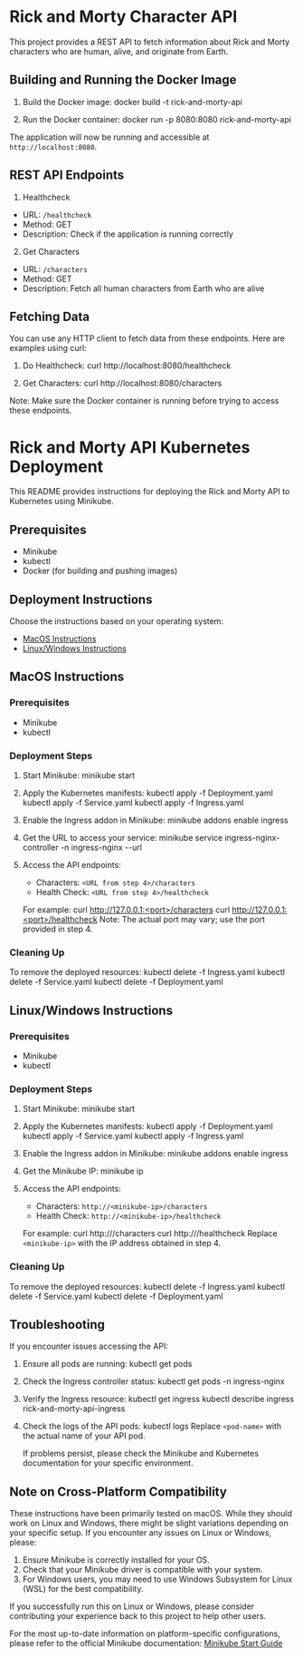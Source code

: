 # Rick and Morty Character API

This project provides a REST API to fetch information about Rick and Morty characters who are human, alive, and originate from Earth.

## Building and Running the Docker Image

1. Build the Docker image:
      docker build -t rick-and-morty-api

2. Run the Docker container:
      docker run -p 8080:8080 rick-and-morty-api

The application will now be running and accessible at `http://localhost:8080`.

## REST API Endpoints

1. Healthcheck
- URL: `/healthcheck`
- Method: GET
- Description: Check if the application is running correctly

2. Get Characters
- URL: `/characters`
- Method: GET
- Description: Fetch all human characters from Earth who are alive

## Fetching Data

You can use any HTTP client to fetch data from these endpoints. Here are examples using curl:

1. Do Healthcheck:
      curl http://localhost:8080/healthcheck
   
2. Get Characters:
      curl http://localhost:8080/characters

Note: Make sure the Docker container is running before trying to access these endpoints.

# Rick and Morty API Kubernetes Deployment

This README provides instructions for deploying the Rick and Morty API to Kubernetes using Minikube.

## Prerequisites

- Minikube
- kubectl
- Docker (for building and pushing images)

## Deployment Instructions

Choose the instructions based on your operating system:

- [MacOS Instructions](#macos-instructions)
- [Linux/Windows Instructions](#linuxwindows-instructions)

## MacOS Instructions

### Prerequisites
- Minikube
- kubectl

### Deployment Steps

1. Start Minikube:
      minikube start
   
2. Apply the Kubernetes manifests:
    kubectl apply -f Deployment.yaml
    kubectl apply -f Service.yaml
    kubectl apply -f Ingress.yaml
   
3. Enable the Ingress addon in Minikube:
    minikube addons enable ingress
   
4. Get the URL to access your service:
    minikube service ingress-nginx-controller -n ingress-nginx --url
   
5. Access the API endpoints:
   - Characters: `<URL from step 4>/characters`
   - Health Check: `<URL from step 4>/healthcheck`

   For example:
      curl http://127.0.0.1:<port>/characters
      curl http://127.0.0.1:<port>/healthcheck
   Note: The actual port may vary; use the port provided in step 4.

### Cleaning Up

To remove the deployed resources:
   kubectl delete -f Ingress.yaml
   kubectl delete -f Service.yaml
   kubectl delete -f Deployment.yaml

## Linux/Windows Instructions

### Prerequisites
- Minikube
- kubectl

### Deployment Steps

1. Start Minikube:
    minikube start

2. Apply the Kubernetes manifests:
    kubectl apply -f Deployment.yaml
    kubectl apply -f Service.yaml
    kubectl apply -f Ingress.yaml

3. Enable the Ingress addon in Minikube:
    minikube addons enable ingress

4. Get the Minikube IP:
    minikube ip

5. Access the API endpoints:
    - Characters: `http://<minikube-ip>/characters`
    - Health Check: `http://<minikube-ip>/healthcheck`

   For example:
    curl http://<minikube-ip>/characters
    curl http://<minikube-ip>/healthcheck
   Replace `<minikube-ip>` with the IP address obtained in step 4.

### Cleaning Up

To remove the deployed resources:
      kubectl delete -f Ingress.yaml
      kubectl delete -f Service.yaml
      kubectl delete -f Deployment.yaml

## Troubleshooting

If you encounter issues accessing the API:

1. Ensure all pods are running:
    kubectl get pods

2. Check the Ingress controller status:
    kubectl get pods -n ingress-nginx

4. Verify the Ingress resource:
    kubectl get ingress
    kubectl describe ingress rick-and-morty-api-ingress

5. Check the logs of the API pods:
    kubectl logs <pod-name>
   Replace `<pod-name>` with the actual name of your API pod.
   
   If problems persist, please check the Minikube and Kubernetes documentation for your specific environment.

## Note on Cross-Platform Compatibility

These instructions have been primarily tested on macOS. While they should work on Linux and Windows, there might be slight variations depending on your specific setup. If you encounter any issues on Linux or Windows, please:

1. Ensure Minikube is correctly installed for your OS.
2. Check that your Minikube driver is compatible with your system.
3. For Windows users, you may need to use Windows Subsystem for Linux (WSL) for the best compatibility.

If you successfully run this on Linux or Windows, please consider contributing your experience back to this project to help other users.

For the most up-to-date information on platform-specific configurations, please refer to the official Minikube documentation:
[Minikube Start Guide](https://minikube.sigs.k8s.io/docs/start/)




















